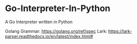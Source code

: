 # Go-Interpreter-In-Python
A Go Interpreter written in Python

Golang Grammar: https://golang.org/ref/spec
Lark: https://lark-parser.readthedocs.io/en/latest/index.html#